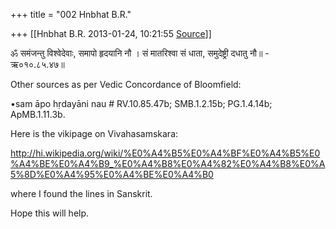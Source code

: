+++
title = "002 Hnbhat B.R."

+++
[[Hnbhat B.R.	2013-01-24, 10:21:55 [Source](https://groups.google.com/g/samskrita/c/MIUMEDWJWUE)]]



ॐ समंजन्तु विश्वेदेवाः, समापो हृदयानि नौ । सं मातरिश्वा सं धाता, समुदेष्ट्री दधातु नौ॥ - ऋ०१०.८५.४७॥  

  

Other sources as per Vedic Concordance of Bloomfield:

  

•sam āpo hṛdayāni nau # RV.10.85.47b; SMB.1.2.15b; PG.1.4.14b; ApMB.1.11.3b.  

  

Here is the vikipage on Vivahasamskara:

  

<http://hi.wikipedia.org/wiki/%E0%A4%B5%E0%A4%BF%E0%A4%B5%E0%A4%BE%E0%A4%B9_%E0%A4%B8%E0%A4%82%E0%A4%B8%E0%A5%8D%E0%A4%95%E0%A4%BE%E0%A4%B0>  

  

where I found the lines in Sanskrit.

  

Hope this will help.

  

